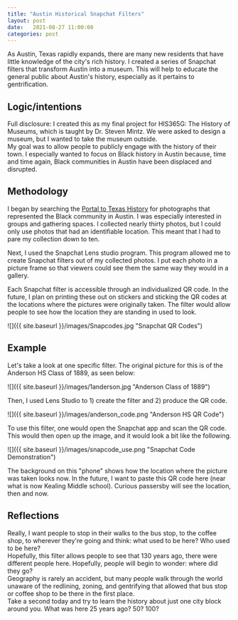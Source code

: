 ```yaml
---
title: "Austin Historical Snapchat Filters"
layout: post
date:   2021-08-27 11:00:00
categories: post
---
```


As Austin, Texas rapidly expands, there are many new residents that have little knowledge of the city's rich history. I created a series of Snapchat filters that transform Austin into a museum. This will help to educate the general public about Austin's history, especially as it pertains to gentrification.

<!--more-->

## Logic/intentions

Full disclosure: I created this as my final project for HIS365G: The History of Museums, which is taught by Dr. Steven Mintz. We were asked to design a museum, but I wanted to take the museum outside.  
My goal was to allow people to publicly engage with the history of their town. I especially wanted to focus on Black history in Austin because, time and time again, Black communities in Austin have been displaced and disrupted.
 
## Methodology

I began by searching the [Portal to Texas History](https://texashistory.unt.edu/) for photographs that represented the Black community in Austin. I was especially interested in groups and gathering spaces.
I collected nearly thirty photos, but I could only use photos that had an identifiable location. This meant that I had to pare my collection down to ten.  

Next, I used the Snapchat Lens studio program. This program allowed me to create Snapchat filters out of my collected photos. I put each photo in a picture frame so that viewers could see them the same way they would in a gallery.  

Each Snapchat filter is accessible through an individualized QR code. In the future, I plan on printing these out on stickers and sticking the QR codes at the locations where the pictures were originally taken. The filter
would allow people to see how the location they are standing in used to look.  
  
![]({{ site.baseurl }}/images/Snapcodes.jpg "Snapchat QR Codes")

## Example

Let's take a look at one specific filter. The original picture for this is of the Anderson HS Class of 1889, as seen below:  

![]({{ site.baseurl }}/images/1anderson.jpg "Anderson Class of 1889")

Then, I used Lens Studio to 1) create the filter and 2) produce the QR code.  
  
![]({{ site.baseurl }}/images/anderson_code.png "Anderson HS QR Code")

To use this filter, one would open the Snapchat app and scan the QR code. This would then open up the image, and it would look a bit like the following.  
  
![]({{ site.baseurl }}/images/snapcode_use.png "Snapchat Code Demonstration")

The background on this "phone" shows how the location where the picture was taken looks now. In the future, I want to paste this QR code here (near what is now Kealing Middle school). Curious passersby will see the location, then and now.  

## Reflections

Really, I want people to stop in their walks to the bus stop, to the coffee shop, to wherever they're going and think: what used to be here? Who used to be here?  
Hopefully, this filter allows people to see that 130 years ago, there were different people here. Hopefully, people will begin to wonder: where did they go?  
Geography is rarely an accident, but many people walk through the world unaware of the redlining, zoning, and gentrifying that allowed that bus stop or coffee shop to be there in the first place.  
Take a second today and try to learn the history about just one city block around you. What was here 25 years ago? 50? 100?